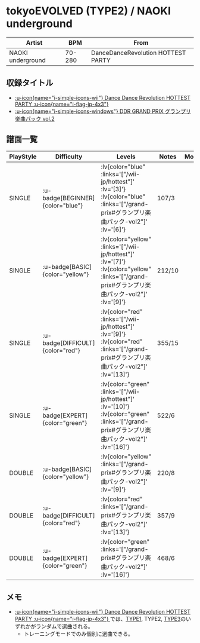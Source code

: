 # tokyoEVOLVED (TYPE2) / NAOKI underground

|Artist|BPM|From|
|------|---|----|
|NAOKI underground|70-280|DanceDanceRevolution HOTTEST PARTY|

## 収録タイトル

- [ :u-icon{name="i-simple-icons-wii"} Dance Dance Revolution HOTTEST PARTY :u-icon{name="i-flag-jp-4x3"} ](/wii-jp/hottest)
- [ :u-icon{name="i-simple-icons-windows"} DDR GRAND PRIX グランプリ楽曲パック vol.2](/grand-prix#グランプリ楽曲パック-vol2)

## 譜面一覧

|PlayStyle|Difficulty|Levels|Notes|Movie|
|---------|----------|------|-----|-----|
|SINGLE| :u-badge[BEGINNER]{color="blue"} | :lv{color="blue" :links='["/wii-jp/hottest"]' :lv='[3]'}  :lv{color="blue" :links='["/grand-prix#グランプリ楽曲パック-vol2"]' :lv='[6]'} |107/3||
|SINGLE| :u-badge[BASIC]{color="yellow"} | :lv{color="yellow" :links='["/wii-jp/hottest"]' :lv='[7]'}  :lv{color="yellow" :links='["/grand-prix#グランプリ楽曲パック-vol2"]' :lv='[9]'} |212/10||
|SINGLE| :u-badge[DIFFICULT]{color="red"} | :lv{color="red" :links='["/wii-jp/hottest"]' :lv='[9]'}  :lv{color="red" :links='["/grand-prix#グランプリ楽曲パック-vol2"]' :lv='[13]'} |355/15||
|SINGLE| :u-badge[EXPERT]{color="green"} | :lv{color="green" :links='["/wii-jp/hottest"]' :lv='[10]'}  :lv{color="green" :links='["/grand-prix#グランプリ楽曲パック-vol2"]' :lv='[16]'} |522/6||
|DOUBLE| :u-badge[BASIC]{color="yellow"} | :lv{color="yellow" :links='["/grand-prix#グランプリ楽曲パック-vol2"]' :lv='[9]'} |220/8||
|DOUBLE| :u-badge[DIFFICULT]{color="red"} | :lv{color="red" :links='["/grand-prix#グランプリ楽曲パック-vol2"]' :lv='[13]'} |357/9||
|DOUBLE| :u-badge[EXPERT]{color="green"} | :lv{color="green" :links='["/grand-prix#グランプリ楽曲パック-vol2"]' :lv='[16]'} |468/6||

## メモ

- [ :u-icon{name="i-simple-icons-wii"} Dance Dance Revolution HOTTEST PARTY :u-icon{name="i-flag-jp-4x3"} ](/wii-jp/hottest)では、[TYPE1](/wii-jp/hottest/tokyoevolved-type1), TYPE2, [TYPE3](/wii-jp/hottest/tokyoevolved-type3)のいずれかがランダムで選曲される。
  - トレーニングモードでのみ個別に選曲できる。
